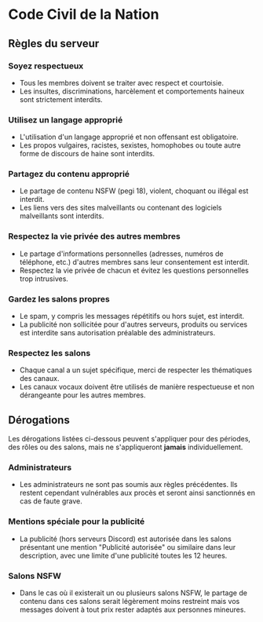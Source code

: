 # Code Civil de la Nation

## Règles du serveur

### Soyez respectueux

- Tous les membres doivent se traiter avec respect et courtoisie.
- Les insultes, discriminations, harcèlement et comportements haineux sont strictement interdits.

### Utilisez un langage approprié

- L'utilisation d'un langage approprié et non offensant est obligatoire.
- Les propos vulgaires, racistes, sexistes, homophobes ou toute autre forme de discours de haine sont interdits.

### Partagez du contenu approprié

- Le partage de contenu NSFW (pegi 18), violent, choquant ou illégal est interdit.
- Les liens vers des sites malveillants ou contenant des logiciels malveillants sont interdits.

### Respectez la vie privée des autres membres

- Le partage d'informations personnelles (adresses, numéros de téléphone, etc.) d'autres membres sans leur consentement est interdit.
- Respectez la vie privée de chacun et évitez les questions personnelles trop intrusives.

### Gardez les salons propres

- Le spam, y compris les messages répétitifs ou hors sujet, est interdit.
- La publicité non sollicitée pour d'autres serveurs, produits ou services est interdite sans autorisation préalable des administrateurs.

### Respectez les salons

- Chaque canal a un sujet spécifique, merci de respecter les thématiques des canaux.
- Les canaux vocaux doivent être utilisés de manière respectueuse et non dérangeante pour les autres membres.

## Dérogations

Les dérogations listées ci-dessous peuvent s'appliquer pour des périodes, des rôles ou des salons, mais ne s'appliqueront **jamais** individuellement.

### Administrateurs

- Les administrateurs ne sont pas soumis aux règles précédentes. Ils restent cependant vulnérables aux procès et seront ainsi sanctionnés en cas de faute grave.

### Mentions spéciale pour la publicité

- La publicité (hors serveurs Discord) est autorisée dans les salons présentant une mention "Publicité autorisée" ou similaire dans leur description, avec une limite d'une publicité toutes les 12 heures.

### Salons NSFW

- Dans le cas où il existerait un ou plusieurs salons NSFW, le partage de contenu dans ces salons serait légèrement moins restreint mais vos messages doivent à tout prix rester adaptés aux personnes mineures.